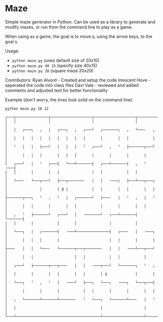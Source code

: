 Maze
====

Simple maze generator in Python. Can be used as a library to generate and
modify mazes, or run from the command line to play as a game.

When using as a game, the goal is to move `@`, using the arrow keys, to the
goal `$`.

Usage:
- `python maze.py` (uses default size of 20x10)
- `python maze.py 40 15` (specify size 40x15)
- `python maze.py 20` (square maze 20x20)

Contributors:
Ryan Alvord - Created and setup the code
Innocent Hove - seperated the code into class files
Davi Vale - reviewed and added comments and adjusted text for better functionality

Example (don't worry, the lines look solid on the command line):

    python maze.py 18 12

    ┌───┬───────────────┬───────────────────┬───────────────────┬───────────┐
    │   │               │                   │                   │           │
    │   │   ┌───┐   ╷   │   ┌───┐   ╷   ┌───┘   ┌───────┐   ╷   └───╴   ╷   │
    │   │   │   │   │   │   │   │   │   │       │       │   │           │   │
    │   ╵   │   │   ├───┘   │   │   │   ╵   ┌───┘   ╷   ╵   ├───────┬───┘   │
    │       │   │   │       │   │   │       │       │       │       │       │
    │   ┌───┘   │   ╵   ┌───┤   └───┴───────┤   ┌───┴───────┤   ╷   ╵   ╶───┤
    │   │       │       │   │               │   │           │   │           │
    │   └───╴   └───┬───┘   ├───┬───────╴   │   │   ╶───┐   ├───┴───┬───┐   │
    │               │       │ @ │           │   │       │   │       │   │   │
    ├───────┬───┐   ╵   ╷   ╵   │   ┌───────┘   ├───╴   │   ╵   ╷   │   ╵   │
    │       │   │       │       │   │           │       │       │   │       │
    │   ╷   ╵   ├───────┘   ┌───┘   │   ╶───────┘   ┌───┴───────┤   └───────┤
    │   │       │           │       │               │           │           │
    │   └───┐   │   ┌───────┤   ╶───┴───────────────┤   ┌───╴   │   ╶───┐   │
    │       │   │   │       │                       │   │       │       │   │
    ├───╴   │   │   └───╴   └───────┬───┬───────╴   │   │   ╶───┴───┬───┘   │
    │       │   │                   │   │           │   │           │       │
    │   ┌───┘   ├───────┬───┬───╴   │   │   ╶───┬───┘   └───────┐   ╵   ╷   │
    │   │       │       │   │       │   │       │ $             │       │   │
    │   └───┐   ╵   ╷   ╵   │   ╶───┘   ├───┐   └───┐   ╶───┐   └───┬───┤   │
    │       │       │       │           │   │       │       │       │   │   │
    │   ╷   └───────┴───────┴───────╴   ╵   └───┐   └───────┴───╴   │   ╵   │
    │   │                                       │                   │       │
    └───┴───────────────────────────────────────┴───────────────────┴───────┘
